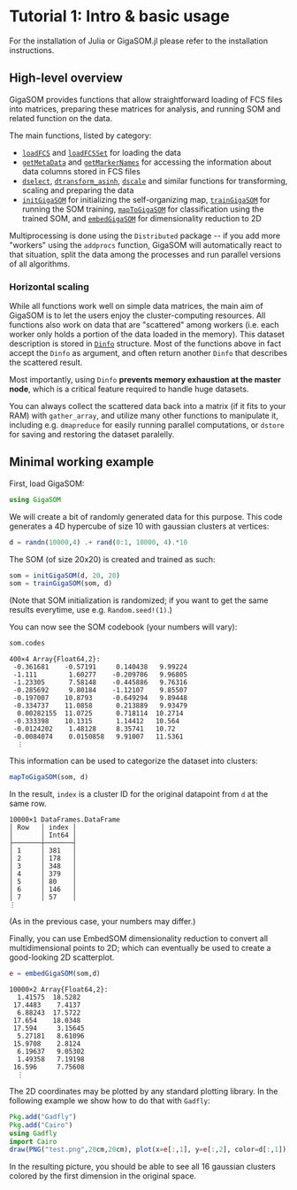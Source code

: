 
# Tutorial 1: Intro & basic usage

For the installation of Julia or GigaSOM.jl please refer to the installation
instructions.

## High-level overview

GigaSOM provides functions that allow straightforward loading of FCS files into
matrices, preparing these matrices for analysis, and running SOM and related
function on the data.

The main functions, listed by category:

- [`loadFCS`](@ref) and [`loadFCSSet`](@ref) for loading the data
- [`getMetaData`](@ref) and [`getMarkerNames`](@ref) for accessing the
  information about data columns stored in FCS files
- [`dselect`](@ref), [`dtransform_asinh`](@ref), [`dscale`](@ref) and similar
  functions for transforming, scaling and preparing the data
- [`initGigaSOM`](@ref) for initializing the self-organizing map,
  [`trainGigaSOM`](@ref) for running the SOM training, [`mapToGigaSOM`](@ref)
  for classification using the trained SOM, and [`embedGigaSOM`](@ref) for
  dimensionality reduction to 2D

Multiprocessing is done using the `Distributed` package -- if you add
more "workers" using the `addprocs` function, GigaSOM will
automatically react to that situation, split the data among the processes and
run parallel versions of all algorithms.

### Horizontal scaling

While all functions work well on simple data matrices, the main aim of GigaSOM
is to let the users enjoy the cluster-computing resources. All functions also
work on data that are "scattered" among workers (i.e. each worker only holds a
portion of the data loaded in the memory). This dataset description is stored
in [`Dinfo`](@ref) structure. Most of the functions above in fact
accept the `Dinfo` as argument, and often return another
`Dinfo` that describes the scattered result.

Most importantly, using `Dinfo` **prevents memory exhaustion at the
master node**, which is a critical feature required to handle huge datasets.

You can always collect the scattered data back into a matrix (if it fits to
your RAM) with `gather_array`, and utilize many other functions to manipulate
it, including e.g. `dmapreduce` for easily running parallel computations, or
`dstore` for saving and restoring the dataset paralelly.

## Minimal working example

First, load GigaSOM:

```julia
using GigaSOM
```

We will create a bit of randomly generated data for this purpose. This code
generates a 4D hypercube of size 10 with gaussian clusters at vertices:

```julia
d = randn(10000,4) .+ rand(0:1, 10000, 4).*10
```

The SOM (of size 20x20) is created and trained as such:

```julia
som = initGigaSOM(d, 20, 20)
som = trainGigaSOM(som, d)
```

(Note that SOM initialization is randomized; if you want to get the same
results everytime, use e.g. `Random.seed!(1)`.)

You can now see the SOM codebook (your numbers will vary):

```julia
som.codes
```

```
400×4 Array{Float64,2}:
 -0.361681    -0.57191     0.140438   9.99224
 -1.111        1.60277    -0.209706   9.96805
 -1.23305      7.58148    -0.445886   9.76316
 -0.285692     9.80184    -1.12107    9.85507
 -0.197007    10.8793     -0.649294   9.89448
 -0.334737    11.0858      0.213889   9.93479
  0.00282155  11.0725      0.718114  10.2714
 -0.333398    10.1315      1.14412   10.564
 -0.0124202    1.48128     8.35741   10.72
 -0.0084074    0.0150858   9.91007   11.5361
  ⋮
```

This information can be used to categorize the dataset into clusters:

```julia
mapToGigaSOM(som, d)
```

In the result, `index` is a cluster ID for the original datapoint from `d` at
the same row.
```
10000×1 DataFrames.DataFrame
│ Row   │ index │
│       │ Int64 │
├───────┼───────┤
│ 1     │ 381   │
│ 2     │ 178   │
│ 3     │ 348   │
│ 4     │ 379   │
│ 5     │ 80    │
│ 6     │ 146   │
│ 7     │ 57    │
⋮
```

(As in the previous case, your numbers may differ.)

Finally, you can use EmbedSOM dimensionality reduction to convert all
multidimensional points to 2D; which can eventually be used to create a
good-looking 2D scatterplot.
```julia
e = embedGigaSOM(som,d)
```

```
10000×2 Array{Float64,2}:
  1.41575  18.5282
 17.4483    7.4137
  6.88243  17.5722
 17.654    18.0348
 17.594     3.15645
  5.27181   8.61096
 15.9708    2.8124
  6.19637   9.05302
  1.49358   7.19198
 16.596     7.75608
  ⋮
```

The 2D coordinates may be plotted by any standard plotting library. In the
following example we show how to do that with `Gadfly`:
```julia
Pkg.add("Gadfly")
Pkg.add("Cairo")
using Gadfly
import Cairo
draw(PNG("test.png",20cm,20cm), plot(x=e[:,1], y=e[:,2], color=d[:,1]))
```

In the resulting picture, you should be able to see all 16 gaussian clusters
colored by the first dimension in the original space.
